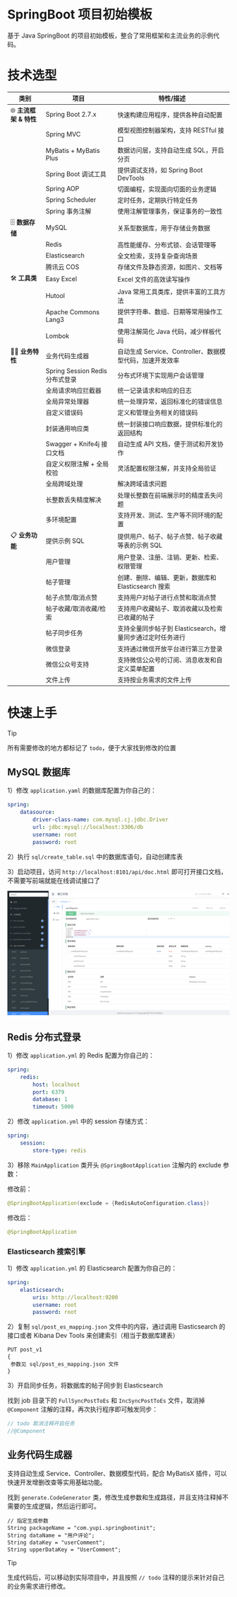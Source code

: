 # SpringBoot 项目初始模板

基于 Java SpringBoot 的项目初始模板，整合了常用框架和主流业务的示例代码。

# 技术选型

| **类别**           | **项目**                     | **特性/描述**                             |
|------------------|----------------------------|---------------------------------------|
| 🌐 **主流框架 & 特性** | Spring Boot 2.7.x          | 快速构建应用程序，提供各种自动配置                     |
|                  | Spring MVC                 | 模型视图控制器架构，支持 RESTful 接口               |
|                  | MyBatis + MyBatis Plus     | 数据访问层，支持自动生成 SQL，开启分页                 |
|                  | Spring Boot 调试工具           | 提供调试支持，如 Spring Boot DevTools         |
|                  | Spring AOP                 | 切面编程，实现面向切面的业务逻辑                      |
|                  | Spring Scheduler           | 定时任务，定期执行特定任务                         |
|                  | Spring 事务注解                | 使用注解管理事务，保证事务的一致性                     |
| 🗄️ **数据存储**     | MySQL                      | 关系型数据库，用于存储业务数据                       |
|                  | Redis                      | 高性能缓存、分布式锁、会话管理等                      |
|                  | Elasticsearch              | 全文检索，支持复杂查询场景                         |
|                  | 腾讯云 COS                    | 存储文件及静态资源，如图片、文档等                     |
| 🛠️ **工具类**      | Easy Excel                 | Excel 文件的高效读写操作                       |
|                  | Hutool                     | Java 常用工具类库，提供丰富的工具方法                 |
|                  | Apache Commons Lang3       | 提供字符串、数组、日期等常用操作工具                    |
|                  | Lombok                     | 使用注解简化 Java 代码，减少样板代码                 |
| 🧑‍💻 **业务特性**   | 业务代码生成器                    | 自动生成 Service、Controller、数据模型代码，加速开发效率 |
|                  | Spring Session Redis 分布式登录 | 分布式环境下实现用户会话管理                        |
|                  | 全局请求响应拦截器                  | 统一记录请求和响应的日志                          |
|                  | 全局异常处理器                    | 统一处理异常，返回标准化的错误信息                     |
|                  | 自定义错误码                     | 定义和管理业务相关的错误码                         |
|                  | 封装通用响应类                    | 统一封装接口响应数据，提供标准化的返回结构                 |
|                  | Swagger + Knife4j 接口文档     | 自动生成 API 文档，便于测试和开发协作                 |
|                  | 自定义权限注解 + 全局校验             | 灵活配置权限注解，并支持全局验证                      |
|                  | 全局跨域处理                     | 解决跨域请求问题                              |
|                  | 长整数丢失精度解决                  | 处理长整数在前端展示时的精度丢失问题                    |
|                  | 多环境配置                      | 支持开发、测试、生产等不同环境的配置                    |
| 📋 **业务功能**      | 提供示例 SQL                   | 提供用户、帖子、帖子点赞、帖子收藏等表的示例 SQL            |
|                  | 用户管理                       | 用户登录、注册、注销、更新、检索、权限管理                 |
|                  | 帖子管理                       | 创建、删除、编辑、更新，数据库和 Elasticsearch 搜索     |
|                  | 帖子点赞/取消点赞                  | 支持用户对帖子进行点赞和取消点赞                      |
|                  | 帖子收藏/取消收藏/检索               | 支持用户收藏帖子、取消收藏以及检索已收藏的帖子               |
|                  | 帖子同步任务                     | 支持全量同步帖子到 Elasticsearch，增量同步通过定时任务进行  |
|                  | 微信登录                       | 支持通过微信开放平台进行第三方登录                     |
|                  | 微信公众号支持                    | 支持微信公众号的订阅、消息收发和自定义菜单配置               |
|                  | 文件上传                       | 支持按业务需求的文件上传                          |

# 快速上手

> [!TIP]
>
> 所有需要修改的地方都标记了 `todo`，便于大家找到修改的位置

## MySQL 数据库

1）修改 `application.yaml` 的数据库配置为你自己的：

```yml
spring:
    datasource:
        driver-class-name: com.mysql.cj.jdbc.Driver
        url: jdbc:mysql://localhost:3306/db
        username: root
        password: root
```

2）执行 `sql/create_table.sql` 中的数据库语句，自动创建库表

3）启动项目，访问 `http://localhost:8101/api/doc.html` 即可打开接口文档，不需要写前端就能在线调试接口了

![](docs/swagger.png)

## Redis 分布式登录

1）修改 `application.yml` 的 Redis 配置为你自己的：

```yml
spring:
    redis:
        host: localhost
        port: 6379
        database: 1
        timeout: 5000
```

2）修改 `application.yml` 中的 session 存储方式：

```yml
spring:
    session:
        store-type: redis
```

3）移除 `MainApplication` 类开头 `@SpringBootApplication` 注解内的 exclude 参数：

修改前：

```java
@SpringBootApplication(exclude = {RedisAutoConfiguration.class})
```

修改后：

```java
@SpringBootApplication
```

### Elasticsearch 搜索引擎

1）修改 `application.yml` 的 Elasticsearch 配置为你自己的：

```yml
spring:
    elasticsearch:
        uris: http://localhost:9200
        username: root
        password: root
```

2）复制 `sql/post_es_mapping.json` 文件中的内容，通过调用 Elasticsearch 的接口或者 Kibana Dev Tools 来创建索引（相当于数据库建表）

```
PUT post_v1
{
 参数见 sql/post_es_mapping.json 文件
}
```

3）开启同步任务，将数据库的帖子同步到 Elasticsearch

找到 job 目录下的 `FullSyncPostToEs` 和 `IncSyncPostToEs` 文件，取消掉 `@Component` 注解的注释，再次执行程序即可触发同步：

```java
// todo 取消注释开启任务
//@Component
```

## 业务代码生成器

支持自动生成 Service、Controller、数据模型代码，配合 MyBatisX 插件，可以快速开发增删改查等实用基础功能。

找到 `generate.CodeGenerator` 类，修改生成参数和生成路径，并且支持注释掉不需要的生成逻辑，然后运行即可。

```
// 指定生成参数
String packageName = "com.yupi.springbootinit";
String dataName = "用户评论";
String dataKey = "userComment";
String upperDataKey = "UserComment";
```

>[!TIP]
> 生成代码后，可以移动到实际项目中，并且按照 `// todo` 注释的提示来针对自己的业务需求进行修改。

